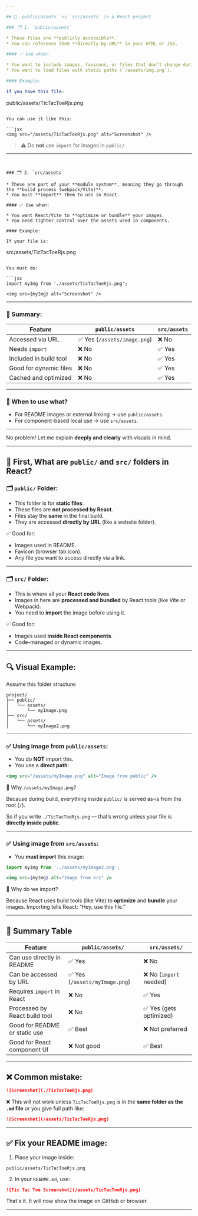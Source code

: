 ```yaml
---

## 🔹 `public/assets` vs `src/assets` in a React project

### 🗂️ 1. `public/assets`

* These files are **publicly accessible**.
* You can reference them **directly by URL** in your HTML or JSX.

#### ✅ Use when:

* You want to include images, favicons, or files that don’t change during the build.
* You want to load files with static paths (`/assets/img.png`).

#### Example:

If you have this file:

```
public/assets/TicTacToeRjs.png
```

You can use it like this:

```jsx
<img src="/assets/TicTacToeRjs.png" alt="Screenshot" />
```

> ⚠️ Do **not** use `import` for images in `public/`.

---
```


### 🗂️ 2. `src/assets`

* These are part of your **module system**, meaning they go through the **build process (webpack/Vite)**.
* You must **import** them to use in React.

#### ✅ Use when:

* You want React/Vite to **optimize or bundle** your images.
* You need tighter control over the assets used in components.

#### Example:

If your file is:

```
src/assets/TicTacToeRjs.png
```

You must do:

```jsx
import myImg from './assets/TicTacToeRjs.png';

<img src={myImg} alt="Screenshot" />
```

---

### 🧠 Summary:

| Feature                | `public/assets`             | `src/assets` |
| ---------------------- | --------------------------- | ------------ |
| Accessed via URL       | ✅ Yes (`/assets/image.png`) | ❌ No         |
| Needs `import`         | ❌ No                        | ✅ Yes        |
| Included in build tool | ❌ No                        | ✅ Yes        |
| Good for dynamic files | ❌ No                        | ✅ Yes        |
| Cached and optimized   | ❌ No                        | ✅ Yes        |

---

### 🧩 When to use what?

* For README images or external linking → use `public/assets`.
* For component-based local use → use `src/assets`.

---

No problem! Let me explain **deeply and clearly** with visuals in mind.

---

## 🧠 First, What are `public/` and `src/` folders in React?

### 🗂️ `public/` Folder:

* This folder is for **static files**.
* These files are **not processed by React**.
* Files stay the **same** in the final build.
* They are accessed **directly by URL** (like a website folder).

✅ Good for:

* Images used in README.
* Favicon (browser tab icon).
* Any file you want to access directly via a link.

---

### 🗂️ `src/` Folder:

* This is where all your **React code lives**.
* Images in here are **processed and bundled** by React tools (like Vite or Webpack).
* You need to **import** the image before using it.

✅ Good for:

* Images used **inside React components**.
* Code-managed or dynamic images.

---

## 🔍 Visual Example:

Assume this folder structure:

```
project/
├── public/
│   └── assets/
│       └── myImage.png
├── src/
│   └── assets/
│       └── myImage2.png
```

---

### ✅ Using image from `public/assets`:

* You do **NOT** import this.
* You use a **direct path**:

```jsx
<img src="/assets/myImage.png" alt="Image from public" />
```

🧠 Why `/assets/myImage.png`?

Because during build, everything inside `public/` is served as-is from the root (`/`).

So if you write `./TicTacToeRjs.png` — that’s wrong unless your file is **directly inside public**.

---

### ✅ Using image from `src/assets`:

* You **must import** this image:

```jsx
import myImg from '../assets/myImage2.png';

<img src={myImg} alt="Image from src" />
```

🧠 Why do we import?

Because React uses build tools (like Vite) to **optimize** and **bundle** your images. Importing tells React: “Hey, use this file.”

---

## 🎯 Summary Table

| Feature                       | `public/assets/`              | `src/assets/`          |
| ----------------------------- | ----------------------------- | ---------------------- |
| Can use directly in README    | ✅ Yes                         | ❌ No                   |
| Can be accessed by URL        | ✅ Yes (`/assets/myImage.png`) | ❌ No (`import` needed) |
| Requires `import` in React    | ❌ No                          | ✅ Yes                  |
| Processed by React build tool | ❌ No                          | ✅ Yes (gets optimized) |
| Good for README or static use | ✅ Best                        | ❌ Not preferred        |
| Good for React component UI   | ❌ Not good                    | ✅ Best                 |

---

## ❌ Common mistake:

```md
![Screenshot](./TicTacToeRjs.png)
```

❌ This will not work unless `TicTacToeRjs.png` is in the **same folder as the `.md` file** or you give full path like:

```md
![Screenshot](/assets/TicTacToeRjs.png)
```

---

## ✅ Fix your README image:

1. Place your image inside:

```
public/assets/TicTacToeRjs.png
```

2. In your `README.md`, use:

```md
![Tic Tac Toe Screenshot](/assets/TicTacToeRjs.png)
```

That's it. It will now show the image on GitHub or browser.

---

